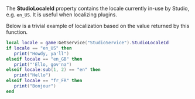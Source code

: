 The **StudioLocaleId** property contains the locale currently in-use by Studio, e.g. `en_US`. It is useful when localizing plugins.

Below is a trivial example of localization based on the value returned by this function.

```Lua
local locale = game:GetService("StudioService").StudioLocaleId
if locale == "en_US" then
   print("Howdy, ya'll")
elseif locale == "en_GB" then
   print("'Ello, gov'na")
elseif locale:sub(1, 2) == "en" then
   print("Hello")
elseif locale == "fr_FR" then
   print("Bonjour")
end
```